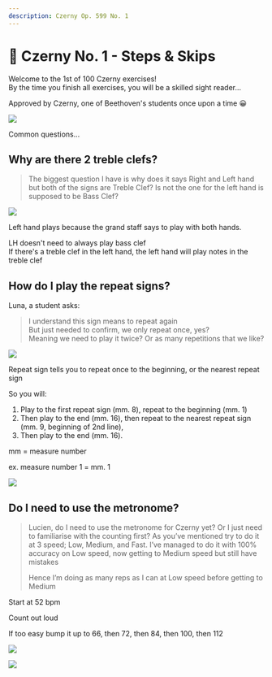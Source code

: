 ```yaml
---
description: Czerny Op. 599 No. 1
---
```


# 🎼 Czerny No. 1 - Steps & Skips

Welcome to the 1st of 100 Czerny exercises!   
By the time you finish all exercises, you will be a skilled sight reader...  
  
Approved by Czerny, one of Beethoven's students once upon a time 😀

![](../../.gitbook/assets/image%20%2891%29.png)

Common questions...



## Why are there 2 treble clefs?

> The biggest question I have is why does it says Right and Left hand but both of the signs are Treble Clef? Is not the one for the left hand is supposed to be Bass Clef?

![](../../.gitbook/assets/image%20%2888%29.png)

Left hand plays because the grand staff says to play with both hands.

LH doesn't need to always play bass clef  
If there's a treble clef in the left hand, the left hand will play notes in the treble clef





## How do I play the repeat signs?

Luna, a student asks:

> I understand this sign means to repeat again   
> But just needed to confirm, we only repeat once, yes?   
> Meaning we need to play it twice? Or as many repetitions that we like?

![](../../.gitbook/assets/image%20%2889%29.png)

Repeat sign tells you to repeat once to the beginning, or the nearest repeat sign 

So you will: 

1. Play to the first repeat sign \(mm. 8\), repeat to the beginning \(mm. 1\) 
2. Then play to the end \(mm. 16\), then repeat to the nearest repeat sign \(mm. 9, beginning of 2nd line\), 
3. Then play to the end \(mm. 16\).

mm = measure number   
  
ex. measure number 1 = mm. 1

![](https://i.gyazo.com/a35d9aa8c1a535fae295c58d15a5659f.gif)



## Do I need to use the metronome?

> Lucien, do I need to use the metronome for Czerny yet? Or I just need to familiarise with the counting first? As you’ve mentioned try to do it at 3 speed; Low, Medium, and Fast. I’ve managed to do it with 100% accuracy on Low speed, now getting to Medium speed but still have mistakes
>
> Hence I’m doing as many reps as I can at Low speed before getting to Medium

Start at 52 bpm 

Count out loud

If too easy bump it up to 66, then 72, then 84, then 100, then 112

![](../../.gitbook/assets/image%20%2893%29.png)

![](../../.gitbook/assets/image%20%2894%29.png)



